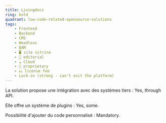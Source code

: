```yaml
---
title: Livingdocs
ring: hold
quadrant: low-code-related-opensource-solutions
tags:
    - Frontend
    - Backend
    - CMS
    - Headless
    - DAM
    - 🖥️ site vitrine
    - 📰 editorial
    - ☁️ Cloud
    - 🔐 proprietary
    - 💶 license fee
    - Lock-in (strong - can't exit the platform)
---
```


La solution propose une intégration avec des systèmes tiers : Yes, through API.

Elle offre un système de plugins : Yes, some.

Possibilité d'ajouter du code personnalisé : Mandatory.
